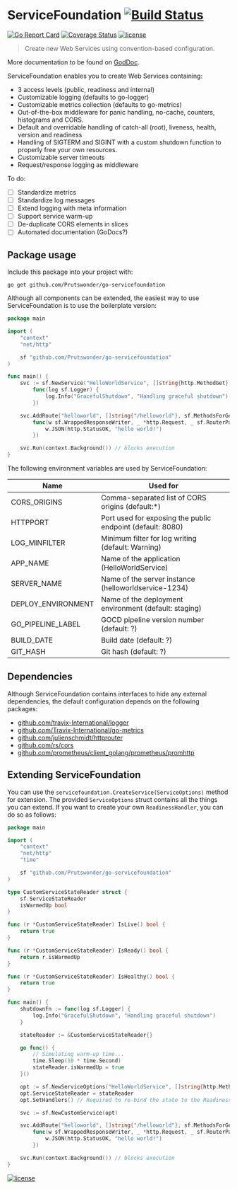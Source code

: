 # ServiceFoundation [![Build Status](https://travis-ci.org/Prutswonder/go-servicefoundation.svg?branch=v2)](https://travis-ci.org/Prutswonder/go-servicefoundation?branch=v2)

[![Go Report Card](https://goreportcard.com/badge/github.com/Prutswonder/go-servicefoundation)](https://goreportcard.com/report/github.com/Prutswonder/go-servicefoundation) [![Coverage Status](https://coveralls.io/repos/github/Prutswonder/go-servicefoundation/badge.svg?branch=v2)](https://coveralls.io/github/Prutswonder/go-servicefoundation?branch=v2) 
[![license](https://img.shields.io/github/license/mashape/apistatus.svg)](https://github.com/Prutswonder/go-servicefoundation/blob/master/LICENSE)

> Create new Web Services using convention-based configuration.

More documentation to be found on [GodDoc](https://godoc.org/github.com/Prutswonder/go-servicefoundation).

ServiceFoundation enables you to create Web Services containing:

* 3 access levels (public, readiness and internal)
* Customizable logging (defaults to go-logger)
* Customizable metrics collection (defaults to go-metrics)
* Out-of-the-box middleware for panic handling, no-cache, counters, histograms and CORS.
* Default and overridable handling of catch-all (root), liveness, health, version and readiness 
* Handling of SIGTERM and SIGINT with a custom shutdown function to properly free your own resources.
* Customizable server timeouts
* Request/response logging as middleware

To do:
- [ ] Standardize metrics
- [ ] Standardize log messages
- [ ] Extend logging with meta information
- [ ] Support service warm-up
- [ ] De-duplicate CORS elements in slices
- [ ] Automated documentation (GoDocs?)

## Package usage

Include this package into your project with:

```
go get github.com/Prutswonder/go-servicefoundation
```

Although all components can be extended, the easiest way to use ServiceFoundation is to use the boilerplate version:

```go
package main

import (
	"context"
	"net/http"

	sf "github.com/Prutswonder/go-servicefoundation"
)

func main() {
	svc := sf.NewService("HelloWorldService", []string{http.MethodGet},
		func(log sf.Logger) {
			log.Info("GracefulShutdown", "Handling graceful shutdown")
		})

	svc.AddRoute("helloworld", []string{"/helloworld"}, sf.MethodsForGet, sf.DefaultMiddlewares,
		func(w sf.WrappedResponseWriter, _ *http.Request, _ sf.RouterParams) {
			w.JSON(http.StatusOK, "hello world!")
		})

	svc.Run(context.Background()) // blocks execution
}
```

The following environment variables are used by ServiceFoundation:

|Name              |Used for                                                  
|------------------|----------------------------------------------------------
|CORS_ORIGINS      |Comma-separated list of CORS origins (default:*)          
|HTTPPORT          |Port used for exposing the public endpoint (default: 8080)
|LOG_MINFILTER     |Minimum filter for log writing (default: Warning)         
|APP_NAME          |Name of the application (HelloWorldService)               
|SERVER_NAME       |Name of the server instance (helloworldservice-1234)      
|DEPLOY_ENVIRONMENT|Name of the deployment environment (default: staging)     
|GO_PIPELINE_LABEL |GOCD pipeline version number (default: ?)
|BUILD_DATE        |Build date (default: ?)
|GIT_HASH          |Git hash (default: ?)

## Dependencies

Although ServiceFoundation contains interfaces to hide any external dependencies, the default configuration depends 
on the following packages:

* [github.com/travix-International/logger](https://github.com/travix-International/logger)
* [github.com/Travix-International/go-metrics](https://github.com/Travix-International/go-metrics)
* [github.com/julienschmidt/httprouter](https://github.com/julienschmidt/httprouter)
* [github.com/rs/cors](https://github.com/rs/cors)
* [github.com/prometheus/client_golang/prometheus/promhttp](https://github.com/prometheus/prometheus)


## Extending ServiceFoundation

You can use the `servicefoundation.CreateService(ServiceOptions)` method for extension. The provided `ServiceOptions` 
struct contains all the things you can extend. If you want to create your own `ReadinessHandler`, you can do so as 
follows:

```go
package main

import (
	"context"
	"net/http"
	"time"

	sf "github.com/Prutswonder/go-servicefoundation"
)

type CustomServiceStateReader struct {
	sf.ServiceStateReader
	isWarmedUp bool
}

func (r *CustomServiceStateReader) IsLive() bool {
	return true
}

func (r *CustomServiceStateReader) IsReady() bool {
	return r.isWarmedUp
}

func (r *CustomServiceStateReader) IsHealthy() bool {
	return true
}

func main() {
	shutdownFn := func(log sf.Logger) {
		log.Info("GracefulShutdown", "Handling graceful shutdown")
	}

	stateReader := &CustomServiceStateReader{}

	go func() {
		// Simulating warm-up time...
		time.Sleep(10 * time.Second)
		stateReader.isWarmedUp = true
	}()

	opt := sf.NewServiceOptions("HelloWorldService", []string{http.MethodGet}, shutdownFn)
	opt.ServiceStateReader = stateReader
	opt.SetHandlers() // Required to re-bind the state to the ReadinessHandler

	svc := sf.NewCustomService(opt)

	svc.AddRoute("helloworld", []string{"/helloworld"}, sf.MethodsForGet, sf.DefaultMiddlewares,
		func(w sf.WrappedResponseWriter, _ *http.Request, _ sf.RouterParams) {
			w.JSON(http.StatusOK, "hello world!")
		})

	svc.Run(context.Background()) // blocks execution
}
```


[![license](https://img.shields.io/github/license/mashape/apistatus.svg)](https://github.com/Prutswonder/go-servicefoundation/blob/master/LICENSE)
